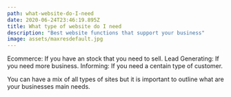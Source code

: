 ```yaml
---
path: what-website-do-I-need
date: 2020-06-24T23:46:19.895Z
title: What type of website do I need
description: "Best website functions that support your business"
image: assets/maxresdefault.jpg 
---
```

Ecommerce: If you have an stock that you need to sell.
Lead Generating: If you need more business.
Informing: If you need a centain type of customer.

You can have a mix of all types of sites but it is important to outline what are your businesses main needs.

